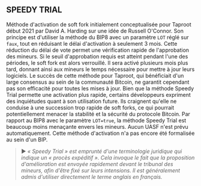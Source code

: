 ## SPEEDY TRIAL

Méthode d'activation de soft fork initialement conceptualisée pour Taproot début 2021 par David A. Harding sur une idée de Russell O'Connor. Son principe est d'utiliser la méthode du BIP8 avec un paramètre `LOT` réglé sur `faux`, tout en réduisant le délai d'activation à seulement 3 mois. Cette réduction du délai de vote permet une vérification rapide de l'approbation des mineurs. Si le seuil d'approbation requis est atteint pendant l'une des périodes, le soft fork est alors verrouillé. Il sera activé plusieurs mois plus tard, donnant ainsi aux mineurs le temps nécessaire pour mettre à jour leurs logiciels. Le succès de cette méthode pour Taproot, qui bénéficiait d'un large consensus au sein de la communauté Bitcoin, ne garantit cependant pas son efficacité pour toutes les mises à jour. Bien que la méthode Speedy Trial permette une activation plus rapide, certains développeurs expriment des inquiétudes quant à son utilisation future. Ils craignent qu'elle ne conduise à une succession trop rapide de soft forks, ce qui pourrait potentiellement menacer la stabilité et la sécurité du protocole Bitcoin. Par rapport au BIP8 avec le paramètre `LOT=true`, la méthode Speedy Trial est beaucoup moins menaçante envers les mineurs. Aucun UASF n'est prévu automatiquement. Cette méthode d'activation n'a pas encore été formalisée au sein d'un BIP.

> ► *« Speedy Trial » est emprunté d'une terminologie juridique qui indique un « procès expéditif ». Cela invoque le fait que la proposition d'amélioration est envoyée rapidement devant le tribunal des mineurs, afin d'être fixé sur leurs intensions. Il est généralement admis d'utiliser directement le terme anglais en français.*

